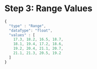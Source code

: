 # Step 3: Range Values

```js
{
  "type" : "Range",
  "dataType": "float",
  "values" : [
    17.3, 18.2, 16.5, 18.7,
    18.1, 19.4, 17.2, 18.6,
    19.2, 20.4, 21.1, 20.7,
    21.1, 21.3, 20.5, 19.2
  ]
}
```